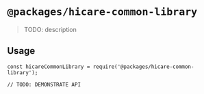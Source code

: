 # `@packages/hicare-common-library`

> TODO: description

## Usage

```
const hicareCommonLibrary = require('@packages/hicare-common-library');

// TODO: DEMONSTRATE API
```
